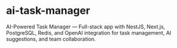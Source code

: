 # ai-task-manager
AI-Powered Task Manager — Full-stack app with NestJS, Next.js, PostgreSQL, Redis, and OpenAI integration for task management, AI suggestions, and team collaboration.
